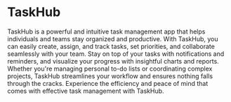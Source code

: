 # TaskHub

TaskHub is a powerful and intuitive task management app that helps individuals and teams stay organized and productive. With TaskHub, you can easily create, assign, and track tasks, set priorities, and collaborate seamlessly with your team. Stay on top of your tasks with notifications and reminders, and visualize your progress with insightful charts and reports. Whether you're managing personal to-do lists or coordinating complex projects, TaskHub streamlines your workflow and ensures nothing falls through the cracks. Experience the efficiency and peace of mind that comes with effective task management with TaskHub.
